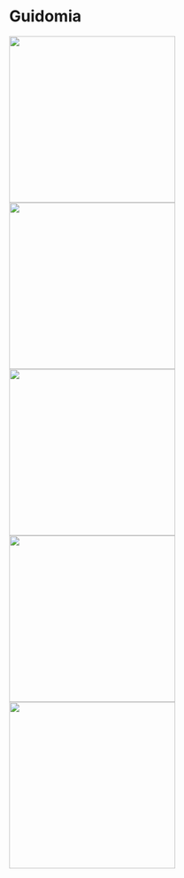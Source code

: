 # Guidomia

<img src="https://user-images.githubusercontent.com/97938102/150694077-68952203-b1d6-4f4e-ac58-82e6a187a320.png" width="300">
<img src="https://user-images.githubusercontent.com/97938102/150695929-7291aa05-7b27-4fd3-8aee-987097f851a5.png" width="300">
<img src="https://user-images.githubusercontent.com/97938102/150695936-5afc80d4-4340-49fc-b350-188858697e45.png" width="300">
<img src="https://user-images.githubusercontent.com/97938102/150695937-5696bf90-0ac0-424e-a054-c6c516a79411.png" width="300">
<img src="https://user-images.githubusercontent.com/97938102/150695939-f02b00f3-5e5a-459d-b951-4dd55c27c75f.png" width="300">




